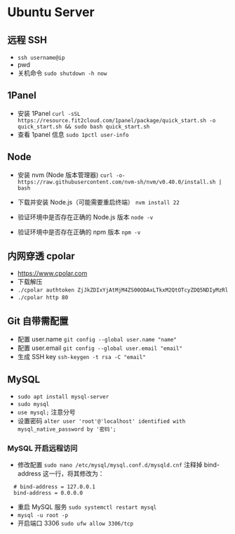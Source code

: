 # Ubuntu Server

## 远程 SSH

- `ssh username@ip`
- pwd
- 关机命令 `sudo shutdown -h now`

## 1Panel

- 安装 1Panel `curl -sSL https://resource.fit2cloud.com/1panel/package/quick_start.sh -o quick_start.sh && sudo bash quick_start.sh`
- 查看 1panel 信息 `sudo 1pctl user-info`

## Node

- 安装 nvm (Node 版本管理器)
  `curl -o- https://raw.githubusercontent.com/nvm-sh/nvm/v0.40.0/install.sh | bash`

- 下载并安装 Node.js（可能需要重启终端）
  `nvm install 22`

- 验证环境中是否存在正确的 Node.js 版本
  `node -v`

- 验证环境中是否存在正确的 npm 版本
  `npm -v`

## 内网穿透 cpolar

- https://www.cpolar.com
- 下载解压
- `./cpolar authtoken ZjJkZDIxYjAtMjM4ZS00ODAxLTkxM2QtOTcyZDQ5NDIyMzRl`
- `./cpolar http 80`

## Git 自带需配置

- 配置 user.name `git config --global user.name "name"`
- 配置 user.email `git config --global user.email "email"`
- 生成 SSH key `ssh-keygen -t rsa -C "email"`

## MySQL

- `sudo apt install mysql-server`
- `sudo mysql`
- `use mysql;` 注意分号
- 设置密码 `alter user 'root'@'localhost' identified with mysql_native_password by '密码';`

### MySQL 开启远程访问

- 修改配置 `sudo nano /etc/mysql/mysql.conf.d/mysqld.cnf`
  注释掉 bind-address 这一行，将其修改为：

```
  # bind-address = 127.0.0.1
  bind-address = 0.0.0.0
```

- 重启 MySQL 服务 `sudo systemctl restart mysql`
- `mysql -u root -p`
- 开启端口 3306 `sudo ufw allow 3306/tcp`
